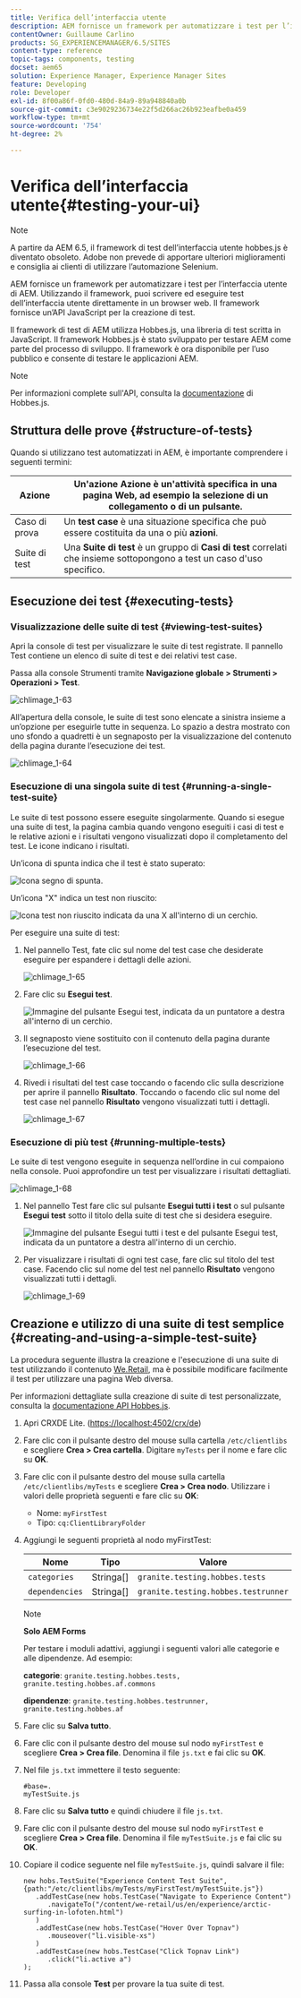 ```yaml
---
title: Verifica dell’interfaccia utente
description: AEM fornisce un framework per automatizzare i test per l’interfaccia utente di AEM
contentOwner: Guillaume Carlino
products: SG_EXPERIENCEMANAGER/6.5/SITES
content-type: reference
topic-tags: components, testing
docset: aem65
solution: Experience Manager, Experience Manager Sites
feature: Developing
role: Developer
exl-id: 8f00a86f-0fd0-480d-84a9-89a948840a0b
source-git-commit: c3e9029236734e22f5d266ac26b923eafbe0a459
workflow-type: tm+mt
source-wordcount: '754'
ht-degree: 2%

---
```


# Verifica dell’interfaccia utente{#testing-your-ui}

>[!NOTE]
>
>A partire da AEM 6.5, il framework di test dell’interfaccia utente hobbes.js è diventato obsoleto. Adobe non prevede di apportare ulteriori miglioramenti e consiglia ai clienti di utilizzare l’automazione Selenium.
>

AEM fornisce un framework per automatizzare i test per l’interfaccia utente di AEM. Utilizzando il framework, puoi scrivere ed eseguire test dell’interfaccia utente direttamente in un browser web. Il framework fornisce un’API JavaScript per la creazione di test.

Il framework di test di AEM utilizza Hobbes.js, una libreria di test scritta in JavaScript. Il framework Hobbes.js è stato sviluppato per testare AEM come parte del processo di sviluppo. Il framework è ora disponibile per l’uso pubblico e consente di testare le applicazioni AEM.

>[!NOTE]
>
>Per informazioni complete sull&#39;API, consulta la [documentazione](https://developer.adobe.com/experience-manager/reference-materials/6-5/test-api/index.html) di Hobbes.js.

## Struttura delle prove {#structure-of-tests}

Quando si utilizzano test automatizzati in AEM, è importante comprendere i seguenti termini:

| Azione | Un&#39;azione **Azione** è un&#39;attività specifica in una pagina Web, ad esempio la selezione di un collegamento o di un pulsante. |
|---|---|
| Caso di prova | Un **test case** è una situazione specifica che può essere costituita da una o più **azioni**. |
| Suite di test | Una **Suite di test** è un gruppo di **Casi di test** correlati che insieme sottopongono a test un caso d&#39;uso specifico. |

## Esecuzione dei test {#executing-tests}

### Visualizzazione delle suite di test {#viewing-test-suites}

Apri la console di test per visualizzare le suite di test registrate. Il pannello Test contiene un elenco di suite di test e dei relativi test case.

Passa alla console Strumenti tramite **Navigazione globale > Strumenti > Operazioni > Test**.

![chlimage_1-63](assets/chlimage_1-63.png)

All’apertura della console, le suite di test sono elencate a sinistra insieme a un’opzione per eseguirle tutte in sequenza. Lo spazio a destra mostrato con uno sfondo a quadretti è un segnaposto per la visualizzazione del contenuto della pagina durante l’esecuzione dei test.

![chlimage_1-64](assets/chlimage_1-64.png)

### Esecuzione di una singola suite di test {#running-a-single-test-suite}

Le suite di test possono essere eseguite singolarmente. Quando si esegue una suite di test, la pagina cambia quando vengono eseguiti i casi di test e le relative azioni e i risultati vengono visualizzati dopo il completamento del test. Le icone indicano i risultati.

Un’icona di spunta indica che il test è stato superato:

![Icona segno di spunta.](do-not-localize/chlimage_1-2.png)

Un’icona &quot;X&quot; indica un test non riuscito:

![Icona test non riuscito indicata da una X all&#39;interno di un cerchio.](do-not-localize/chlimage_1-3.png)

Per eseguire una suite di test:

1. Nel pannello Test, fate clic sul nome del test case che desiderate eseguire per espandere i dettagli delle azioni.

   ![chlimage_1-65](assets/chlimage_1-65.png)

1. Fare clic su **Esegui test**.

   ![Immagine del pulsante Esegui test, indicata da un puntatore a destra all&#39;interno di un cerchio.](do-not-localize/chlimage_1-4.png)

1. Il segnaposto viene sostituito con il contenuto della pagina durante l’esecuzione del test.

   ![chlimage_1-66](assets/chlimage_1-66.png)

1. Rivedi i risultati del test case toccando o facendo clic sulla descrizione per aprire il pannello **Risultato**. Toccando o facendo clic sul nome del test case nel pannello **Risultato** vengono visualizzati tutti i dettagli.

   ![chlimage_1-67](assets/chlimage_1-67.png)

### Esecuzione di più test {#running-multiple-tests}

Le suite di test vengono eseguite in sequenza nell’ordine in cui compaiono nella console. Puoi approfondire un test per visualizzare i risultati dettagliati.

![chlimage_1-68](assets/chlimage_1-68.png)

1. Nel pannello Test fare clic sul pulsante **Esegui tutti i test** o sul pulsante **Esegui test** sotto il titolo della suite di test che si desidera eseguire.

   ![Immagine del pulsante Esegui tutti i test e del pulsante Esegui test, indicata da un puntatore a destra all&#39;interno di un cerchio.](do-not-localize/chlimage_1-5.png)

1. Per visualizzare i risultati di ogni test case, fare clic sul titolo del test case. Facendo clic sul nome del test nel pannello **Risultato** vengono visualizzati tutti i dettagli.

   ![chlimage_1-69](assets/chlimage_1-69.png)

## Creazione e utilizzo di una suite di test semplice {#creating-and-using-a-simple-test-suite}

La procedura seguente illustra la creazione e l&#39;esecuzione di una suite di test utilizzando il contenuto [We.Retail](/help/sites-developing/we-retail.md), ma è possibile modificare facilmente il test per utilizzare una pagina Web diversa.

Per informazioni dettagliate sulla creazione di suite di test personalizzate, consulta la [documentazione API Hobbes.js](https://developer.adobe.com/experience-manager/reference-materials/6-5/test-api/index.html).

1. Apri CRXDE Lite. ([https://localhost:4502/crx/de](https://localhost:4502/crx/de))
1. Fare clic con il pulsante destro del mouse sulla cartella `/etc/clientlibs` e scegliere **Crea > Crea cartella**. Digitare `myTests` per il nome e fare clic su **OK**.
1. Fare clic con il pulsante destro del mouse sulla cartella `/etc/clientlibs/myTests` e scegliere **Crea > Crea nodo**. Utilizzare i valori delle proprietà seguenti e fare clic su **OK**:

   * Nome: `myFirstTest`
   * Tipo: `cq:ClientLibraryFolder`

1. Aggiungi le seguenti proprietà al nodo myFirstTest:

   | Nome | Tipo | Valore |
   |---|---|---|
   | `categories` | Stringa[] | `granite.testing.hobbes.tests` |
   | `dependencies` | Stringa[] | `granite.testing.hobbes.testrunner` |

   >[!NOTE]
   >
   >**Solo AEM Forms**
   >
   >
   >Per testare i moduli adattivi, aggiungi i seguenti valori alle categorie e alle dipendenze. Ad esempio:
   >
   >
   >**categorie**: `granite.testing.hobbes.tests, granite.testing.hobbes.af.commons`
   >
   >
   >**dipendenze**: `granite.testing.hobbes.testrunner, granite.testing.hobbes.af`

1. Fare clic su **Salva tutto**.
1. Fare clic con il pulsante destro del mouse sul nodo `myFirstTest` e scegliere **Crea > Crea file**. Denomina il file `js.txt` e fai clic su **OK**.
1. Nel file `js.txt` immettere il testo seguente:

   ```
   #base=.
   myTestSuite.js
   ```

1. Fare clic su **Salva tutto** e quindi chiudere il file `js.txt`.
1. Fare clic con il pulsante destro del mouse sul nodo `myFirstTest` e scegliere **Crea > Crea file**. Denomina il file `myTestSuite.js` e fai clic su **OK**.
1. Copiare il codice seguente nel file `myTestSuite.js`, quindi salvare il file:

   ```
   new hobs.TestSuite("Experience Content Test Suite", {path:"/etc/clientlibs/myTests/myFirstTest/myTestSuite.js"})
      .addTestCase(new hobs.TestCase("Navigate to Experience Content")
         .navigateTo("/content/we-retail/us/en/experience/arctic-surfing-in-lofoten.html")
      )
      .addTestCase(new hobs.TestCase("Hover Over Topnav")
         .mouseover("li.visible-xs")
      )
      .addTestCase(new hobs.TestCase("Click Topnav Link")
         .click("li.active a")
   );
   ```

1. Passa alla console **Test** per provare la tua suite di test.

